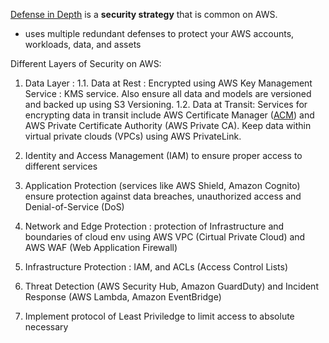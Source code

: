 <u>Defense in Depth</u> is a <b>security strategy</b> that is common on AWS.
- uses multiple redundant defenses to protect your AWS accounts, workloads, data, and assets

Different Layers of Security on AWS:
1. Data Layer :
   1.1. Data at Rest : Encrypted using AWS Key Management Service : KMS service. Also ensure all data and models are versioned and backed up using S3 Versioning.
   1.2. Data at Transit: Services for encrypting data in transit include AWS Certificate Manager (<u>ACM</u>) and AWS Private Certificate Authority (AWS Private CA).
         Keep data within virtual private clouds (VPCs) using AWS PrivateLink.

2. Identity and Access Management (IAM) to ensure proper access to different services
3. Application Protection (services like AWS Shield, Amazon Cognito) ensure protection against data breaches, unauthorized access and Denial-of-Service (DoS)
4. Network and Edge Protection : protection of Infrastructure and boundaries of cloud env using AWS VPC (Cirtual Private Cloud) and AWS WAF (Web Application Firewall)
5. Infrastructure Protection : IAM, and ACLs (Access Control Lists)
6. Threat Detection (AWS Security Hub, Amazon GuardDuty) and Incident Response (AWS Lambda, Amazon EventBridge)
7. Implement protocol of Least Priviledge to limit access to absolute necessary

